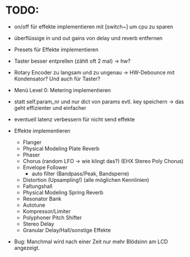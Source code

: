 TODO:
=====

- on/off für effekte implementieren mit [switch~] um cpu zu sparen

- überflüssige in und out gains von delay und reverb entfernen

- Presets für Effekte implementieren

- Taster besser entprellen (zählt oft 2 mal) -> hw?

- Rotary Encoder zu langsam und zu ungenau 
  -> HW-Debounce mit Kondensator? Und auch für Taster?

- Menü Level 0: Metering implementieren

- statt self.param_nr und nur dict von params evtl. key speichern
  -> das geht effizienter und einfacher
  
- eventuell latenz verbessern für nicht send effekte

- Effekte implementieren
  * Flanger
  * Physical Modeling Plate Reverb
  * Phaser
  * Chorus (random LFO -> wie klingt das?) (EHX Stereo Poly Chorus)
  * Envelope Follower
    * auto filter (Bandpass/Peak, Bandsperre)
  * Distortion (Upsampling!) (alle möglichen Kennlinien)
  * Faltungshall
  * Physical Modeling Spring Reverb
  * Resonator Bank
  * Autotune
  * Kompressor/Limiter
  * Polyphoner Pitch Shifter
  * Stereo Delay
  * Granular Delay/Hall/sonstige Effekte

- Bug: Manchmal wird nach einer Zeit nur mehr Blödsinn am LCD angezeigt.
